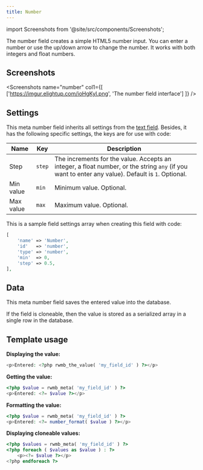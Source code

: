 ```yaml
---
title: Number
---
```


import Screenshots from '@site/src/components/Screenshots';

The number field creates a simple HTML5 number input. You can enter a number or use the up/down arrow to change the number. It works with both integers and float numbers.

## Screenshots

<Screenshots name="number" col1={[
    ['https://imgur.elightup.com/ioHgKyI.png', 'The number field interface']
]} />

## Settings

This meta number field inherits all settings from the [text field](/fields/text/). Besides, it has the following specific settings, the keys are for use with code:

Name | Key | Description
--- | --- | ---
Step | `step` | The increments for the value. Accepts an integer, a float number, or the string `any` (if you want to enter any value). Default is `1`. Optional.
Min value | `min` | Minimum value. Optional.
Max value | `max` | Maximum value. Optional.

This is a sample field settings array when creating this field with code:

```php
[
    'name' => 'Number',
    'id'   => 'number',
    'type' => 'number',
    'min'  => 0,
    'step' => 0.5,
],
```

## Data

This meta number field saves the entered value into the database.

If the field is cloneable, then the value is stored as a serialized array in a single row in the database.

## Template usage

**Displaying the value:**

```php
<p>Entered: <?php rwmb_the_value( 'my_field_id' ) ?></p>
```

**Getting the value:**

```php
<?php $value = rwmb_meta( 'my_field_id' ) ?>
<p>Entered: <?= $value ?></p>
```

**Formatting the value:**

```php
<?php $value = rwmb_meta( 'my_field_id' ) ?>
<p>Entered: <?= number_format( $value ) ?></p>
```

**Displaying cloneable values:**

```php
<?php $values = rwmb_meta( 'my_field_id' ) ?>
<?php foreach ( $values as $value ) : ?>
    <p><?= $value ?></p>
<?php endforeach ?>
```
